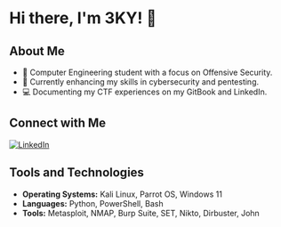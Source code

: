 # Hi there, I'm 3KY! 👋

## About Me
- 🌱 Computer Engineering student with a focus on Offensive Security.
- 🔭 Currently enhancing my skills in cybersecurity and pentesting.
- 💻 Documenting my CTF experiences on my GitBook and LinkedIn.

## Connect with Me
[![LinkedIn](https://img.shields.io/badge/LinkedIn-dcollaoa-blue)](https://www.linkedin.com/in/dcollaoa)

## Tools and Technologies
- **Operating Systems:** Kali Linux, Parrot OS, Windows 11
- **Languages:** Python, PowerShell, Bash
- **Tools:** Metasploit, NMAP, Burp Suite, SET, Nikto, Dirbuster, John
